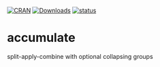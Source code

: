 
[![CRAN](http://www.r-pkg.org/badges/version/accumulate)](http://cran.r-project.org/package=accumulate/)
[![Downloads](https://cranlogs.r-pkg.org/badges/accumulate)](http://cran.r-project.org/package=accumulate/)
[![status](https://tinyverse.netlify.com/badge/accumulate)](https://CRAN.R-project.org/package=accumulate)

# accumulate
split-apply-combine with optional collapsing groups
